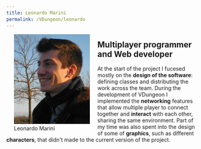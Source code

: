 ```yaml
---
title: Leonardo Marini
permalink: /VDungeon/leonardo
---
```



<figure style="float:left; margin:0 20px">
  <img src="/assets/images/vdungeon/leonardo.jpg" alt="leonardo portrait photo" style="width:200px">
  <figcaption>Leonardo Marini</figcaption>
</figure> 

## Multiplayer programmer and Web developer
At the start of the project I fucesed mostly on the **design of the software**: defining classes and distributing the work across the team. During the development 
of VDungeon I implemented the **networking** features that allow multiple player to connect together and **interact** with each other, sharing the same environment.
Part of my time was also spent into the design of some of **graphics**, such as different **characters**, that didn't made to the current version of the project.

